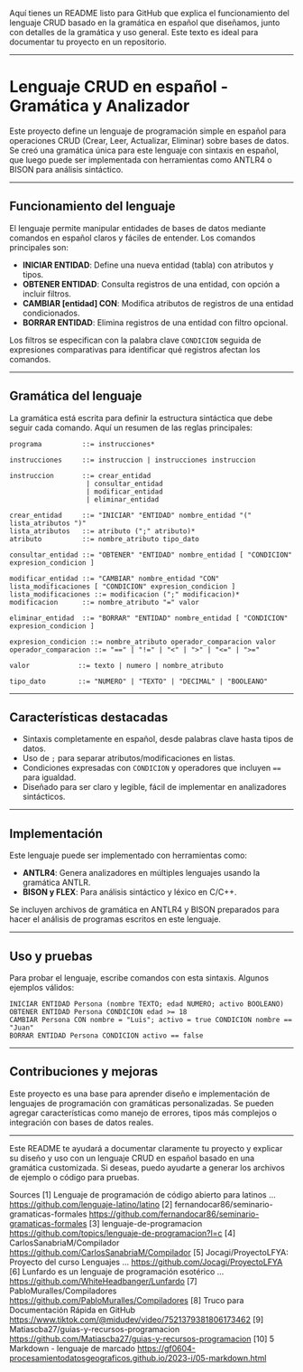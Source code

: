 Aquí tienes un README listo para GitHub que explica el funcionamiento del lenguaje CRUD basado en la gramática en español que diseñamos, junto con detalles de la gramática y uso general. Este texto es ideal para documentar tu proyecto en un repositorio.

***

# Lenguaje CRUD en español - Gramática y Analizador

Este proyecto define un lenguaje de programación simple en español para operaciones CRUD (Crear, Leer, Actualizar, Eliminar) sobre bases de datos. Se creó una gramática única para este lenguaje con sintaxis en español, que luego puede ser implementada con herramientas como ANTLR4 o BISON para análisis sintáctico.

***

## Funcionamiento del lenguaje

El lenguaje permite manipular entidades de bases de datos mediante comandos en español claros y fáciles de entender. Los comandos principales son:

- **INICIAR ENTIDAD**: Define una nueva entidad (tabla) con atributos y tipos.
- **OBTENER ENTIDAD**: Consulta registros de una entidad, con opción a incluir filtros.
- **CAMBIAR [entidad] CON**: Modifica atributos de registros de una entidad condicionados.
- **BORRAR ENTIDAD**: Elimina registros de una entidad con filtro opcional.

Los filtros se especifican con la palabra clave `CONDICION` seguida de expresiones comparativas para identificar qué registros afectan los comandos.

***

## Gramática del lenguaje

La gramática está escrita para definir la estructura sintáctica que debe seguir cada comando. Aquí un resumen de las reglas principales:

```
programa          ::= instrucciones*

instrucciones     ::= instruccion | instrucciones instruccion

instruccion       ::= crear_entidad
                   | consultar_entidad
                   | modificar_entidad
                   | eliminar_entidad

crear_entidad     ::= "INICIAR" "ENTIDAD" nombre_entidad "(" lista_atributos ")"
lista_atributos   ::= atributo (";" atributo)*
atributo          ::= nombre_atributo tipo_dato

consultar_entidad ::= "OBTENER" "ENTIDAD" nombre_entidad [ "CONDICION" expresion_condicion ]

modificar_entidad ::= "CAMBIAR" nombre_entidad "CON" lista_modificaciones [ "CONDICION" expresion_condicion ]
lista_modificaciones ::= modificacion (";" modificacion)*
modificacion      ::= nombre_atributo "=" valor

eliminar_entidad  ::= "BORRAR" "ENTIDAD" nombre_entidad [ "CONDICION" expresion_condicion ]

expresion_condicion ::= nombre_atributo operador_comparacion valor
operador_comparacion ::= "==" | "!=" | "<" | ">" | "<=" | ">="

valor            ::= texto | numero | nombre_atributo

tipo_dato        ::= "NUMERO" | "TEXTO" | "DECIMAL" | "BOOLEANO"
```

***

## Características destacadas

- Sintaxis completamente en español, desde palabras clave hasta tipos de datos.
- Uso de `;` para separar atributos/modificaciones en listas.
- Condiciones expresadas con `CONDICION` y operadores que incluyen `==` para igualdad.
- Diseñado para ser claro y legible, fácil de implementar en analizadores sintácticos.

***

## Implementación

Este lenguaje puede ser implementado con herramientas como:

- **ANTLR4**: Genera analizadores en múltiples lenguajes usando la gramática ANTLR.
- **BISON y FLEX**: Para análisis sintáctico y léxico en C/C++.

Se incluyen archivos de gramática en ANTLR4 y BISON preparados para hacer el análisis de programas escritos en este lenguaje.

***

## Uso y pruebas

Para probar el lenguaje, escribe comandos con esta sintaxis. Algunos ejemplos válidos:

```
INICIAR ENTIDAD Persona (nombre TEXTO; edad NUMERO; activo BOOLEANO)
OBTENER ENTIDAD Persona CONDICION edad >= 18
CAMBIAR Persona CON nombre = "Luis"; activo = true CONDICION nombre == "Juan"
BORRAR ENTIDAD Persona CONDICION activo == false
```

***

## Contribuciones y mejoras

Este proyecto es una base para aprender diseño e implementación de lenguajes de programación con gramáticas personalizadas. Se pueden agregar características como manejo de errores, tipos más complejos o integración con bases de datos reales.

***

Este README te ayudará a documentar claramente tu proyecto y explicar su diseño y uso con un lenguaje CRUD en español basado en una gramática customizada. Si deseas, puedo ayudarte a generar los archivos de ejemplo o código para pruebas.

Sources
[1] Lenguaje de programación de código abierto para latinos ... https://github.com/lenguaje-latino/latino
[2] fernandocar86/seminario-gramaticas-formales https://github.com/fernandocar86/seminario-gramaticas-formales
[3] lenguaje-de-programacion https://github.com/topics/lenguaje-de-programacion?l=c
[4] CarlosSanabriaM/Compilador https://github.com/CarlosSanabriaM/Compilador
[5] Jocagi/ProyectoLFYA: Proyecto del curso Lenguajes ... https://github.com/Jocagi/ProyectoLFYA
[6] Lunfardo es un lenguaje de programación esotérico ... https://github.com/WhiteHeadbanger/Lunfardo
[7] PabloMuralles/Compiladores https://github.com/PabloMuralles/Compiladores
[8] Truco para Documentación Rápida en GitHub https://www.tiktok.com/@midudev/video/7521379381806173462
[9] Matiascba27/guias-y-recursos-programacion https://github.com/Matiascba27/guias-y-recursos-programacion
[10] 5 Markdown - lenguaje de marcado https://gf0604-procesamientodatosgeograficos.github.io/2023-i/05-markdown.html
